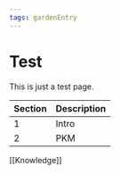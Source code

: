 ```yaml
---
tags: gardenEntry
---
```


# Test

This is just a test page.

| Section | Description |
| ------- | ----------- |
| 1       | Intro       |
| 2       | PKM         | 

[[Knowledge]]